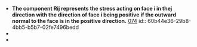 - **The component Rij represents the stress acting on face i in thej direction with the direction of face i being positive if the outward normal to the face is in the positive direction.** [074](bookxnotepro://opennote/?nb={7eeb44c3-6948-459b-a29c-63e46dbbc7ec}&book=c00a3c7aa02860194e44137ec79fb095&page=73&x=220&y=374&id=71)
  id:: 60b44e36-29b8-4bb5-b5b7-02fe7496bedd
-
-